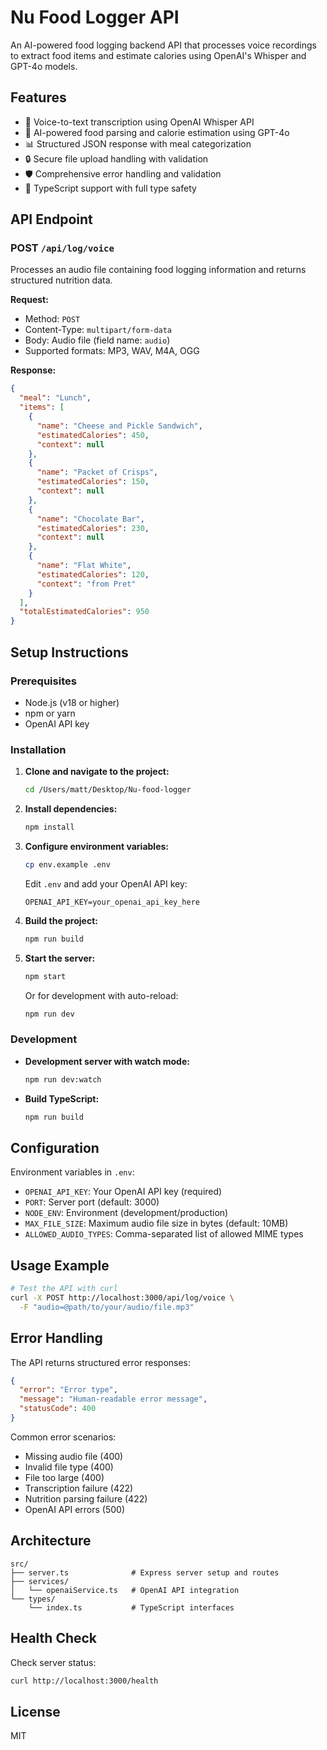 # Nu Food Logger API

An AI-powered food logging backend API that processes voice recordings to extract food items and estimate calories using OpenAI's Whisper and GPT-4o models.

## Features

- 🎤 Voice-to-text transcription using OpenAI Whisper API
- 🧠 AI-powered food parsing and calorie estimation using GPT-4o
- 📊 Structured JSON response with meal categorization
- 🔒 Secure file upload handling with validation
- 🛡️ Comprehensive error handling and validation
- 📝 TypeScript support with full type safety

## API Endpoint

### POST `/api/log/voice`

Processes an audio file containing food logging information and returns structured nutrition data.

**Request:**
- Method: `POST`
- Content-Type: `multipart/form-data`
- Body: Audio file (field name: `audio`)
- Supported formats: MP3, WAV, M4A, OGG

**Response:**
```json
{
  "meal": "Lunch",
  "items": [
    {
      "name": "Cheese and Pickle Sandwich",
      "estimatedCalories": 450,
      "context": null
    },
    {
      "name": "Packet of Crisps",
      "estimatedCalories": 150,
      "context": null
    },
    {
      "name": "Chocolate Bar",
      "estimatedCalories": 230,
      "context": null
    },
    {
      "name": "Flat White",
      "estimatedCalories": 120,
      "context": "from Pret"
    }
  ],
  "totalEstimatedCalories": 950
}
```

## Setup Instructions

### Prerequisites

- Node.js (v18 or higher)
- npm or yarn
- OpenAI API key

### Installation

1. **Clone and navigate to the project:**
   ```bash
   cd /Users/matt/Desktop/Nu-food-logger
   ```

2. **Install dependencies:**
   ```bash
   npm install
   ```

3. **Configure environment variables:**
   ```bash
   cp env.example .env
   ```
   
   Edit `.env` and add your OpenAI API key:
   ```
   OPENAI_API_KEY=your_openai_api_key_here
   ```

4. **Build the project:**
   ```bash
   npm run build
   ```

5. **Start the server:**
   ```bash
   npm start
   ```

   Or for development with auto-reload:
   ```bash
   npm run dev
   ```

### Development

- **Development server with watch mode:**
  ```bash
  npm run dev:watch
  ```

- **Build TypeScript:**
  ```bash
  npm run build
  ```

## Configuration

Environment variables in `.env`:

- `OPENAI_API_KEY`: Your OpenAI API key (required)
- `PORT`: Server port (default: 3000)
- `NODE_ENV`: Environment (development/production)
- `MAX_FILE_SIZE`: Maximum audio file size in bytes (default: 10MB)
- `ALLOWED_AUDIO_TYPES`: Comma-separated list of allowed MIME types

## Usage Example

```bash
# Test the API with curl
curl -X POST http://localhost:3000/api/log/voice \
  -F "audio=@path/to/your/audio/file.mp3"
```

## Error Handling

The API returns structured error responses:

```json
{
  "error": "Error type",
  "message": "Human-readable error message",
  "statusCode": 400
}
```

Common error scenarios:
- Missing audio file (400)
- Invalid file type (400)
- File too large (400)
- Transcription failure (422)
- Nutrition parsing failure (422)
- OpenAI API errors (500)

## Architecture

```
src/
├── server.ts              # Express server setup and routes
├── services/
│   └── openaiService.ts   # OpenAI API integration
└── types/
    └── index.ts           # TypeScript interfaces
```

## Health Check

Check server status:
```bash
curl http://localhost:3000/health
```

## License

MIT


